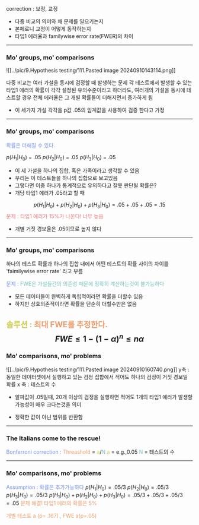 correction : 보정, 교정

- 다중 비교의 의미와 왜 문제를 일으키는지
- 본페로니 교정이 어떻게 동작하는지
- 타입1 에러율과 familywise error rate(FWER)의 차이

---
### Mo' groups, mo' comparisons
![[../pic/9.Hypothesis testing/111.Pasted image 20240910143114.png]]

다중 비교는 여러 가설을 동시에 검정할 때 발생하는 문제
각 테스트에서 발생할 수 있는 타입1 에러의 확률이 각각 설정된 유의수준이라고 하더라도, 여러개의 가설을 동시에 테스트할 경우 전체 에러율은 그 개별 확률들이 더해지면서 증가하게 됨

- 이 세가지 가설 각각을 p값 .05의 임계값을 사용하여 검증 한다고 가정

---
### Mo' groups, mo' comparisons

<span style="color:rgb(118, 147, 234)">확률은 더해질 수 있다.</span> 

$p(H_1|H_0)$ = .05
$p(H_2|H_0)$ = .05
$p(H_3|H_0)$ = .05

- 이 세 가설을 하나의 집합, 혹은 가족이라고 생각할 수 있음
- 우리는 이 테스트들을 하나의 집합으로 보고있음
- 그렇다면 이중 하나가 통계적으로 유의하다고 잘못 판단될 확률은?
- 개당 타입1 에러가 .05라고 할 때

$$p(H_1|H_0)+p(H_2|H_0)+p(H_3|H_0) = .05+.05+.05 = .15$$
<span style="color:rgb(230, 122, 122)">문제 : 타입1 에러가 15%가 나온다! 너무 높음</span> 
- 개별 거짓 경보율은 .05이므로 높지 않다
---
### Mo' groups, mo' comparisons

하나의 테스트 확률과 하나의 집합 내에서 어떤 테스트의 확률 사이의 차이를 'faimilywise error rate' 라고 부름

<span style="color:rgb(118, 147, 234)">문제 :</span>
<span style="color:rgb(116, 195, 194)">FWE은 가설들간의 의존성 때문에 정확히 계산하는것이 불가능하다
</span> 
- 모든 데이터들이 완벽하게 독립적이라면 확률을 더할수 있음
- 하지만 상호의존적이라면 확률을 단순히 더할수만은 없음

<span style="color:rgb(205, 205, 81)">솔루션 :</span>
<span style="color:rgb(236, 158, 111)">최대 FWE를 추정한다.</span> 
$$FWE \leq 1-(1-\alpha)^n \leq n\alpha$$
---
### Mo' comparisons, mo' problems

![[../pic/9.Hypothesis testing/111.Pasted image 20240910160740.png]]
y축 : 동일한 데이터셋에서 실행하고 있는 검정 집합에서 적어도 하나의 검정이 거짓 경보일 확률
x 축 : 테스트의 수
- 알파값이 .05일때, 20개 이상의 검정을 실행하면 적어도 1개의 타입1 에러가 발생할 가능성이 매우 크다는것을 의미 

- 정확한 값이 아닌 범위를 반환함

---
### The Italians come to the rescue!

<span style="color:rgb(118, 147, 234)">Bonferroni correction : </span> 
 <span style="color:rgb(236, 158, 111)">Threashold</span>  = <span style="color:rgb(205, 205, 81)">a</span>/<span style="color:rgb(116, 195, 194)">N</span> 
 <span style="color:rgb(205, 205, 81)">a</span>  = e.g.,0.05
 <span style="color:rgb(116, 195, 194)">N</span>  = 테스트의 수

---
### Mo' comparisons, mo' problems

<span style="color:rgb(118, 147, 234)">Assumption : 확률은 추가가능하다</span> 
$p(H_1|H_0) = .05/3$
$p(H_2|H_0) = .05/3$
$p(H_3|H_0) = .05/3$
$p(H_1|H_0)+p(H_2|H_0)+p(H_3|H_0)=.05/3+.05/3+.05/3 =.05$
<span style="color:rgb(236, 158, 111)">문제 해결! 타입1 에러의 확률은 5%</span>

<span style="color:rgb(236, 158, 111)">개별 테스트 a (p= .167) , FWE a(p=.05)</span> 
